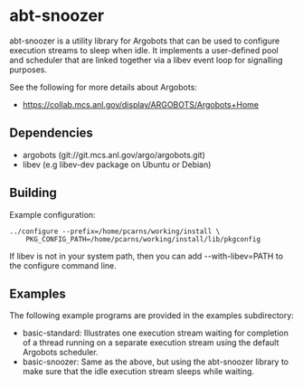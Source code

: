 # abt-snoozer

abt-snoozer is a utility library for Argobots that can be used to configure
execution streams to sleep when idle.  It implements a user-defined pool and
scheduler that are linked together via a libev event loop for signalling
purposes.

See the following for more details about Argobots:

* https://collab.mcs.anl.gov/display/ARGOBOTS/Argobots+Home

##  Dependencies

* argobots (git://git.mcs.anl.gov/argo/argobots.git)
* libev (e.g libev-dev package on Ubuntu or Debian)

## Building

Example configuration:

    ../configure --prefix=/home/pcarns/working/install \
        PKG_CONFIG_PATH=/home/pcarns/working/install/lib/pkgconfig 

If libev is not in your system path, then you can add --with-libev=PATH to
the configure command line.

## Examples

The following example programs are provided in the examples subdirectory:

* basic-standard: Illustrates one execution stream waiting for completion of
  a thread running on a separate execution stream using the default Argobots
  scheduler.
* basic-snoozer: Same as the above, but using the abt-snoozer library to
  make sure that the idle execution stream sleeps while waiting.


